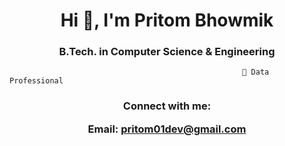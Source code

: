 <h1 align="center">Hi 👋, I'm Pritom Bhowmik</h1>
<h3 align="center"> B.Tech. in Computer Science & Engineering </h3>
                                                     



                     
                        
                                                        🔭 Data Professional



<h3 align="center">Connect with me:
 
  
Email: pritom01dev@gmail.com </h3>
<p align="center">
</p>

